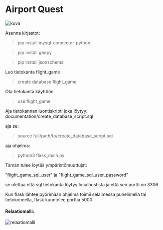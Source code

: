  # Airport Quest 

![kuva](https://github.com/user-attachments/assets/782946a5-8984-4d42-a51e-e1d61c4048a9)




Asenna kirjastot:
> pip install mysql-connector-python

> pip install geopy

> pip install jsonschema

Luo tietokanta flight_game 
> create database flight_game

Ota tietokanta käyttöön
> use flight_game

Aja tietokannan luontiskripti joka löytyy:
documentation/create_database_script.sql

aja se:
> source full/path/to/create_database_script.sql

aja ohjelma:  
> python3 flask_main.py

Tämän tulee löytää ympäristömuuttujat:

"flight_game_sql_user" ja "flight_game_sql_user_password"

se olettaa että sql tietokanta löytyy localhostista ja että sen portti on 3306

Kun flask lähtee pyörimään ohjelma toimii selaimessa puhelimella tai tietokoneella, flask kuuntelee porttia 5000

#### Relaatiomalli:
![relaatiomalli](https://github.com/user-attachments/assets/55b5e94e-9df5-449e-8ff7-233718a4ead9)



